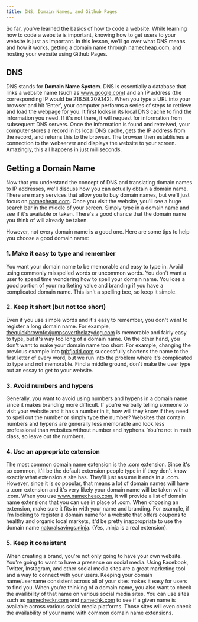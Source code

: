 ```yaml
---
title: DNS, Domain Names, and Github Pages
---
```


So far, you've learned the basics of how to code a website. While learning how to code a website is important, knowing how to get users to your website is just as important. In this lesson, we'll go over what DNS means and how it works, getting a domain name through [namecheap.com](https://www.namecheap.com/), and hosting your website using Github Pages.

## DNS

DNS stands for **Domain Name System**. DNS is essentially a database that links a website name (such as www.google.com) and an IP address (the corresponding IP would be 216.58.209.142). When you type a URL into your browser and hit 'Enter', your computer performs a series of steps to retrieve and load the webpage for you. It first looks in its local DNS cache to find the information you need. If it's not there, it will request for information from subsequent DNS servers. Once the information is found and retreived, your computer stores a record in its local DNS cache, gets the IP address from the record, and returns this to the browser. The browser then establishes a connection to the webserver and displays the website to your screen. Amazingly, this all happens in just milliseconds.

## Getting a Domain Name

Now that you understand the concept of DNS and translating domain names to IP addresses, we'll discuss how you can actually obtain a domain name. There are many services that allow you to buy domain names, but we'll just focus on [namecheap.com](https://www.namecheap.com/). Once you visit the website, you'll see a huge search bar in the middle of your screen. Simply type in a domain name and see if it's available or taken. There's a good chance that the domain name you think of will already be taken.

However, not every domain name is a good one. Here are some tips to help you choose a good domain name:

### 1. Make it easy to type and remember

You want your domain name to be memorable and easy to type in. Avoid using commonly misspelled words or uncommon words. You don't want a user to spend time wondering how to spell your domain name. You lose a good portion of your marketing value and branding if you have a complicated domain name. This isn't a spelling bee, so keep it simple.

### 2. Keep it short (but not too short)

Even if you use simple words and it's easy to remember, you don't want to register a long domain name. For example, [thequickbrownfoxjumpsoverthelazydog.com](http://www.thequickbrownfoxjumpsoverthelazydog.com/) is memorable and fairly easy to type, but it's way too long of a domain name. On the other hand, you don't want to make your domain name too short. For example, changing the previous example into [tqbfjotld.com](www.tqbfjotld.com) successfully shortens the name to the first letter of every word, but we run into the problem where it's complicated to type and not memorable. Find a middle ground, don't make the user type out an essay to get to your website.

### 3. Avoid numbers and hypens

Generally, you want to avoid using numbers and hypens in a domain name since it makes branding more difficult. If you're verbally telling someone to visit your website and it has a number in it, how will they know if they need to spell out the number or simply type the number? Websites that contain numbers and hypens are generally less memorable and look less professional than websites without number and hyphens. You're not in math class, so leave out the numbers.

### 4. Use an appropriate extension

The most common domain name extension is the .com extension. Since it's so common, it'll be the default extension people type in if they don't know exactly what extension a site has. They'll just assume it ends in a .com. However, since it is so popular, that means a lot of domain names will have a .com extension and it's very likely your domain name will be taken with a .com. When you use www.namecheap.com, it will provide a list of domain name extensions that you can use in place of .com. When choosing an extension, make sure it fits in with your name and branding. For example, if I'm looking to register a domain name for a website that offers coupons to healthy and organic local markets, it'd be pretty inappropriate to use the domain name [naturalsavings.ninja](www.naturalsavings.ninja). (Yes, .ninja is a real extension).

### 5. Keep it consistent

When creating a brand, you're not only going to have your own website. You're going to want to have a presence on social media. Using Facebook, Twitter, Instagram, and other social media sites are a great marketing tool and a way to connect with your users. Keeping your domain name/username consistent across all of your sites makes it easy for users to find you. When you're thinking of a domain name, you also want to check the availibility of that name on various social media sites. You can use sites such as [namecheckr.com](https://www.namecheckr.com) and [namechk.com](http://www.namechk.com) to see if a given name is available across various social media platforms. Those sites will even check the availability of your name with common domain name extensions.
